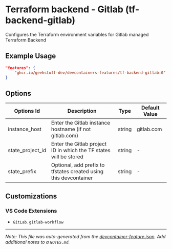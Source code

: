 
# Terraform backend - Gitlab (tf-backend-gitlab)

Configures the Terraform environment variables for Gitlab managed Terraform Backend

## Example Usage

```json
"features": {
    "ghcr.io/geekstuff-dev/devcontainers-features/tf-backend-gitlab:0": {}
}
```

## Options

| Options Id | Description | Type | Default Value |
|-----|-----|-----|-----|
| instance_host | Enter the Gitlab instance hostname (if not gitlab.com) | string | gitlab.com |
| state_project_id | Enter the Gitlab project ID in which the TF states will be stored | string | - |
| state_prefix | Optional, add prefix to tfstates created using this devcontainer | string | - |

## Customizations

### VS Code Extensions

- `GitLab.gitlab-workflow`



---

_Note: This file was auto-generated from the [devcontainer-feature.json](https://github.com/geekstuff-dev/devcontainers-features/blob/main/src/tf-backend-gitlab/devcontainer-feature.json).  Add additional notes to a `NOTES.md`._
